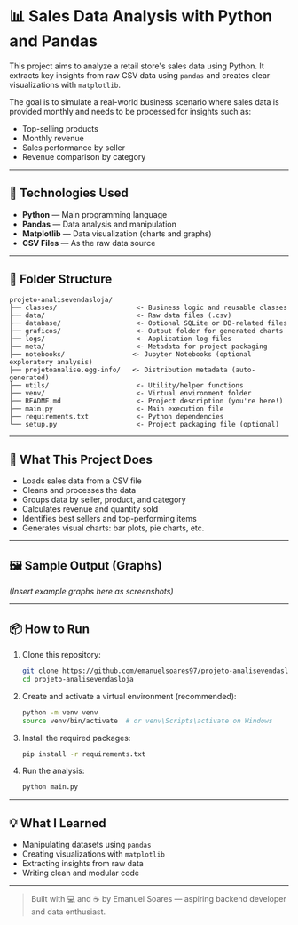 # 📊 Sales Data Analysis with Python and Pandas

This project aims to analyze a retail store's sales data using Python. It extracts key insights from raw CSV data using `pandas` and creates clear visualizations with `matplotlib`.

The goal is to simulate a real-world business scenario where sales data is provided monthly and needs to be processed for insights such as:
- Top-selling products
- Monthly revenue
- Sales performance by seller
- Revenue comparison by category

---

## 🧰 Technologies Used

- **Python** — Main programming language
- **Pandas** — Data analysis and manipulation
- **Matplotlib** — Data visualization (charts and graphs)
- **CSV Files** — As the raw data source

---

## 📁 Folder Structure

```
projeto-analisevendasloja/
├── classes/                    <- Business logic and reusable classes
├── data/                       <- Raw data files (.csv)
├── database/                   <- Optional SQLite or DB-related files
├── graficos/                   <- Output folder for generated charts
├── logs/                       <- Application log files
├── meta/                       <- Metadata for project packaging
├── notebooks/                 <- Jupyter Notebooks (optional exploratory analysis)
├── projetoanalise.egg-info/   <- Distribution metadata (auto-generated)
├── utils/                      <- Utility/helper functions
├── venv/                       <- Virtual environment folder
├── README.md                   <- Project description (you're here!)
├── main.py                     <- Main execution file
├── requirements.txt            <- Python dependencies
└── setup.py                    <- Project packaging file (optional)
```

---

## 🚀 What This Project Does

- Loads sales data from a CSV file
- Cleans and processes the data
- Groups data by seller, product, and category
- Calculates revenue and quantity sold
- Identifies best sellers and top-performing items
- Generates visual charts: bar plots, pie charts, etc.

---

## 🖼️ Sample Output (Graphs)

*(Insert example graphs here as screenshots)*

---

## 📦 How to Run

1. Clone this repository:
   ```bash
   git clone https://github.com/emanuelsoares97/projeto-analisevendasloja.git
   cd projeto-analisevendasloja
   ```
2. Create and activate a virtual environment (recommended):
   ```bash
   python -m venv venv
   source venv/bin/activate  # or venv\Scripts\activate on Windows
   ```
3. Install the required packages:
   ```bash
   pip install -r requirements.txt
   ```
4. Run the analysis:
   ```bash
   python main.py
   ```

---

## 💡 What I Learned

- Manipulating datasets using `pandas`
- Creating visualizations with `matplotlib`
- Extracting insights from raw data
- Writing clean and modular code

---

> Built with 💻 and ☕ by Emanuel Soares — aspiring backend developer and data enthusiast.
